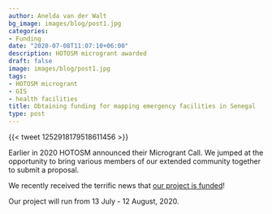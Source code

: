 ```yaml
---
author: Anelda van der Walt
bg_image: images/blog/post1.jpg
categories:
- Funding 
date: "2020-07-08T11:07:10+06:00"
description: HOTOSM microgrant awarded
draft: false
image: images/blog/post1.jpg
tags:
- HOTOSM microgrant
- GIS
- health facilities
title: Obtaining funding for mapping emergency facilities in Senegal
type: post
---
```


{{< tweet 1252918179518611456 >}}

Earlier in 2020 HOTOSM announced their Microgrant Call. We jumped at the opportunity to bring various members of our extended community together to submit a proposal. 

We recently received the terrific news that [our project is funded](https://www.hotosm.org/updates/second-round-of-rapid-response-micrograntees-announced/)!

Our project will run from 13 July - 12 August, 2020.